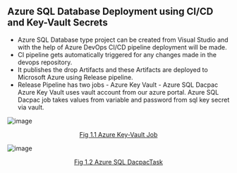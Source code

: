 ## Azure SQL Database Deployment using CI/CD and Key-Vault Secrets

- Azure SQL Database type project can be created from Visual Studio and with the help of Azure DevOps CI/CD pipeline deployment will be made.
- CI pipeline gets automatically triggered for any changes made in the devops repository.
- It publishes the drop Artifacts and these Artifacts are deployed to Microsoft Azure using Release pipeline.
- Release Pipeline has two jobs 
      - Azure Key Vault
      - Azure SQL Dacpac
Azure Key Vault uses vault account from our azure portal.
Azure SQL Dacpac job takes values from variable and password from sql key secret via vault.

![image](https://user-images.githubusercontent.com/24872414/86594053-fd6c3600-bfb3-11ea-986d-234f6ac14dfc.png)

<div align='center'>
<u>
Fig 1.1 Azure Key-Vault Job
</u>
</div>

![image](https://user-images.githubusercontent.com/24872414/86594239-47edb280-bfb4-11ea-8a59-82ec684d44b0.png)

<div align='center'>
<u>
Fig 1.2 Azure SQL DacpacTask
</u>
</div>
